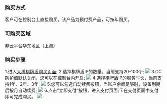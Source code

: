 ### 购买方式
客户可在控制台上直接购买。该产品为预付费产品，可按年购买。

### 可购买区域
非云平台华东地区（上海） 

### 购买步骤
1.进入[大禹棋牌盾购买页面](https://buy.tce.fsphere.cn/cgp_ip);
2.选择棋牌盾IP的数量，当前支持20-100个;
![](http://imgcache.tce.fsphere.cn/static/mc.qcloudimg.com/static/img/e6fd886bfa368b440e03e1190a11930f/image.png)
3.CC防护值默认关闭，您可以在控制台内开启;
![](http://imgcache.tce.fsphere.cn/static/mc.qcloudimg.com/static/img/fcf5b3ed64962125ad9c9b8612020306/image.png)
4.选择棋牌盾IP的服务时长，当前支持1年、2年、3年;
![](http://imgcache.tce.fsphere.cn/static/mc.qcloudimg.com/static/img/f5ce9ccbe37dbef2d655771ba59022b7/image.png)
5.您可以勾选自动续费按钮，当账户余额足够时，设备到期后按月自动续费;
![](http://imgcache.tce.fsphere.cn/static/mc.qcloudimg.com/static/img/0eba5461d457ee5d3a5248ba64b40454/image.png)
6.点击“立即支付”按钮，进入支付页面;
7.在支付页面中支付即可完成购买。
![](http://imgcache.tce.fsphere.cn/static/mc.qcloudimg.com/static/img/f92cc236d73208cd10cc35cd9687a0f2/image.png)